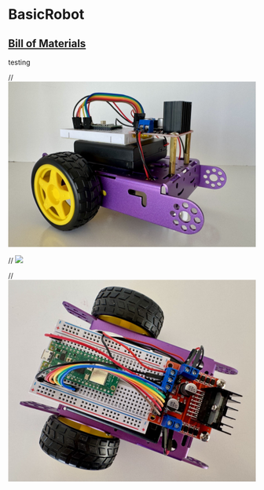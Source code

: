 # BasicRobot


## [Bill of Materials](BillofMaterials.md)

testing

 // <img src="https://github.com/stemoutreach/BasicRobot/blob/main/zzimages/prototype1.jpg" width="600" > 

 // <img src="https://github.com/stemoutreach/BasicRobot/blob/main/zzimages/prototyp3.jpg" width="600" > 

 //  <img src="https://github.com/stemoutreach/BasicRobot/blob/main/zzimages/prototype2.jpg" width="600" > 
